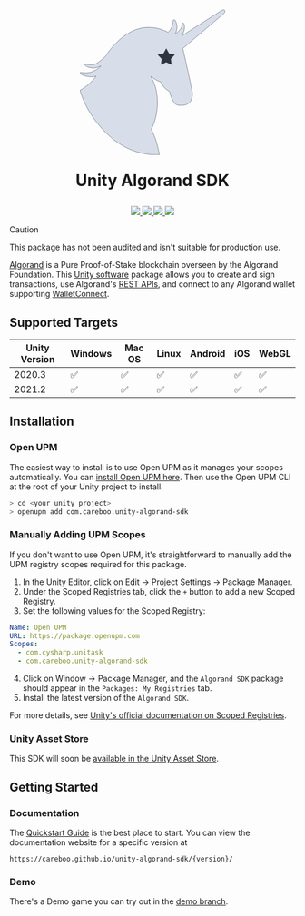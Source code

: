 <h1 align="center">
<svg width="256px" height="256px" viewBox="0 0 256 256" xmlns="http://www.w3.org/2000/svg" xmlns:xlink="http://www.w3.org/1999/xlink" version="1.1">
 <path id="Unicorn" d="M133.655 256 C119.602 256.01 85.898 252.76 54.127 224.853 9.637 185.773 0.019 141.76 0.019 141.76 0.019 141.76 14.275 135.888 28.308 117.403 26.686 117.997 25.018 118.409 23.36 118.533 11.758 119.405 -0.546 114.78 0.019 110.925 0.278 109.149 9.025 113.082 20 109.723 29.699 106.755 36.798 99.512 36.798 99.512 36.798 99.512 29.87 103.467 23.183 103.116 14.22 102.645 8.21 99.185 8.329 96.508 8.452 93.761 20.644 101.149 32.024 92.904 38.05 88.538 42.683 84.407 46.185 80.834 48.09 77.64 50.194 74.486 52.536 71.48 78.975 37.54 104.921 31.034 120.879 31.034 133.184 31.034 144.874 34.121 155.417 39.67 155.783 39.341 156.147 39 156.509 38.643 166.317 28.975 161.8 16.91 166.411 17.419 168.537 17.653 171.346 24.627 171.363 31.034 171.377 36.716 168.71 41.846 168.71 41.846 168.71 41.846 170.242 41.63 175.783 35.84 181.325 30.049 178.961 22.792 181.618 23.225 184.246 23.654 185.287 28.927 184.094 35.84 183.511 39.214 181.568 42.937 179.865 45.698 L250.074 1.091 C252.157 -0.455 254.634 -0.345 255.607 1.337 256.581 3.019 255.681 5.636 253.598 7.182 L181.44 68.751 181.972 69.678 C181.972 69.678 197.763 138.836 198.417 146.165 198.77 150.122 199.786 173.149 172.07 168.389 162.763 166.791 157.924 144.563 157.924 144.563 157.924 144.563 151.522 140.576 148.906 137.755 146.25 134.892 142.363 127.744 142.363 127.744 142.363 127.744 136.587 125.502 133.875 123.939 131.459 122.547 127.73 119.772 125.397 117.985 127.974 121.98 136.647 137.266 136.882 162.383 137.162 192.32 126.095 210.837 126.095 210.837 126.095 210.837 131.425 220.93 134.76 232.061 138.23 243.647 140.418 255.688 140.418 255.688 140.418 255.688 137.957 255.997 133.655 256 Z" fill="#d8dee9" fill-opacity="1" stroke="none"/>
 <path id="stroke-path" d="M130.68 221.418 L128.008 215.324 128.012 215.324 125.813 210.836 127.051 208.492 128.645 205.02 130.086 201.406 131.098 198.547 133.109 191.766 134.574 185.273 135.664 178.543 136.387 171.137 136.633 164.48 136.461 157.25 136.016 151.875 135.184 145.934 134.195 140.949 132.93 136.027 131.543 131.66 129.633 126.703 127.371 121.91 125.078 117.938 125.379 117.668 130.313 121.313 130.313 121.309 134.012 123.73 137.141 125.285 142.531 127.547 146.145 133.609 147.785 135.992 149.098 137.602 150.523 138.949 152.676 140.668 155.25 142.512 158.141 144.41 159.176 148.391 160.348 152.098 161.516 155.238 162.926 158.453 164.438 161.305 164.434 161.305 165.957 163.613 167.676 165.617 169.121 166.844 170.695 167.73 171.469 168 172.762 168.254 172.762 168.258 175.207 168.582 175.207 168.578 177.52 168.75 179.648 168.781 181.648 168.68 184.344 168.297 185.973 167.898 187.492 167.387 188.855 166.797 190.086 166.125 192.285 164.512 193.617 163.176 195.094 161.199 196.215 159.117 197.059 156.926 197.75 154.238 198.145 151.477 198.273 148.848 198.148 146.004 197.453 141.773 195.898 133.934 190.457 108.645 181.734 69.773 181.117 68.699 253.988 6.531 254.582 5.895 255.07 5.184 255.449 4.402 255.664 3.684 255.75 2.828 255.664 2.172 255.422 1.531 255.063 1.031 254.285 0.492 253.145 0.258 251.953 0.422 250.777 0.926 179.832 46.016 179.547 45.746 181.098 43.063 182.309 40.594 183.297 38.004 183.793 36.098 184.215 33.023 184.32 29.707 184.078 27.34 183.813 26.199 183.441 25.211 182.828 24.23 182.09 23.641 181.332 23.465 181.148 23.512 180.914 23.684 180.641 24.172 180.484 24.684 179.789 28.473 179.203 30.617 178.516 32.316 177.543 34.043 176.098 35.875 172.859 39.086 170.527 41.063 169.469 41.773 168.656 42.145 168.41 41.91 169.672 38.875 170.613 35.531 171.066 32.348 171.109 30.746 171.012 28.934 170.793 27.172 170.324 24.871 169.867 23.238 169.172 21.32 168.383 19.691 167.773 18.758 166.977 17.941 166.363 17.672 165.781 17.695 165.406 17.848 164.977 18.27 164.641 18.926 164.23 20.512 163.59 24.652 163.086 27.168 162.309 29.875 161.25 32.453 160.219 34.359 158.934 36.262 157.359 38.133 155.461 39.973 151.816 38.172 147.723 36.414 143.555 34.91 140.352 33.941 136.035 32.883 132.727 32.258 132.727 32.254 128.277 31.66 128.277 31.664 124.871 31.395 120.879 31.285 117.391 31.391 113.164 31.785 109.59 32.344 109.59 32.348 105.797 33.168 101.84 34.273 101.84 34.27 97.746 35.688 94.563 36.98 91.293 38.484 87.965 40.207 84.574 42.16 81.121 44.367 77.629 46.82 75.27 48.613 71.684 51.547 71.68 51.543 69.281 53.652 65.637 57.082 61.973 60.82 58.285 64.891 55.82 67.789 52.73 71.637 50.613 74.48 48.235 77.996 46.379 80.992 43.129 84.16 39.77 87.145 35.933 90.273 31.894 93.305 29.734 94.641 27.57 95.66 24.894 96.523 22.293 97.012 20.043 97.188 18.141 97.18 15.508 96.973 9.777 96.125 9.047 96.141 8.644 96.332 8.582 96.484 8.598 96.844 8.848 97.551 9.648 98.563 10.574 99.32 11.754 100.055 13.219 100.762 14.879 101.387 16.793 101.938 19.617 102.504 21.969 102.781 24.113 102.891 26.582 102.711 28.965 102.262 31.922 101.391 34.543 100.348 36.883 99.195 37.125 99.559 33.746 102.52 30.043 105.188 26.449 107.301 24.027 108.48 22.309 109.191 18.531 110.395 15.551 110.992 11.851 111.352 7.754 111.309 1.176 110.695 0.535 110.758 0.297 110.938 0.285 111.512 0.66 112.359 1.414 113.219 2.711 114.199 3.879 114.871 5.992 115.824 5.992 115.82 8.496 116.68 10.301 117.168 13.246 117.777 13.246 117.781 15.277 118.074 18.48 118.344 20.625 118.395 23.328 118.285 24.883 118.09 26.695 117.668 28.402 117.109 28.617 117.418 25.539 121.281 22.274 124.996 18.766 128.594 15.094 131.957 11.664 134.773 7.59 137.727 3.527 140.254 0.308 141.891 1.23 145.328 2.758 150.066 4.035 153.605 5.887 158.262 5.891 158.262 8.195 163.512 10.242 167.801 12.574 172.34 15.219 177.117 18.18 182.102 20.344 185.516 23.875 190.766 26.434 194.332 30.582 199.77 33.563 203.43 36.723 207.117 40.066 210.824 40.063 210.824 45.418 216.375 50.719 221.453 56.52 226.582 60.996 230.184 65.488 233.484 65.488 233.488 71.438 237.422 77.355 240.875 83.207 243.879 88.926 246.453 88.926 246.449 95.891 249.121 101.262 250.855 107.672 252.574 113.707 253.852 120.316 254.883 126.645 255.504 133.656 255.75 137.117 255.68 140.117 255.461 138.996 249.898 139 249.898 137.121 241.734 135.461 235.395 134.043 230.586 132.664 226.551 Z" fill="none" stroke="#2e3440" stroke-width="0.5" stroke-opacity="1" stroke-linejoin="round" stroke-linecap="round"/>
 <path id="Star" d="M152.25 68.25 L147.229 77.339 137.033 79.306 144.126 86.89 142.846 97.194 152.25 92.792 161.654 97.194 160.374 86.89 167.467 79.306 157.271 77.339 Z" fill="#2e3440" fill-opacity="1" stroke="none"/>
</svg>

Unity Algorand SDK

</h1>
<p align="center">
  <a href="LICENSE.md">
    <img src="https://img.shields.io/github/license/CareBoo/unity-algorand-sdk"/>
  </a>
  <a href="https://github.com/CareBoo/unity-algorand-sdk/actions/workflows/test.yaml">
    <img src="https://img.shields.io/github/workflow/status/careboo/unity-algorand-sdk/Unity%20Tests/main?label=tests"/>
  </a>
  <a href="https://www.npmjs.com/package/com.careboo.unity-algorand-sdk">
    <img src="https://img.shields.io/npm/v/com.careboo.unity-algorand-sdk"/>
  </a>
  <a href="https://openupm.com/packages/com.careboo.unity-algorand-sdk/">
    <img src="https://img.shields.io/npm/v/com.careboo.unity-algorand-sdk?label=openupm&registry_uri=https://package.openupm.com"/>
  </a>
</p>

> [!Caution]
> This package has not been audited and isn't suitable for production use.

[Algorand](https://www.algorand.com/) is a Pure Proof-of-Stake blockchain overseen by the Algorand Foundation.
This [Unity software](https://unity.com/) package allows you to create and sign transactions, use Algorand's
[REST APIs](https://developer.algorand.org/docs/rest-apis/restendpoints/),
and connect to any Algorand wallet supporting [WalletConnect](https://developer.algorand.org/docs/get-details/walletconnect/).

## Supported Targets

| Unity Version | Windows            | Mac OS             | Linux              | Android            | iOS                | WebGL              |
| ------------- | ------------------ | ------------------ | ------------------ | ------------------ | ------------------ | ------------------ |
| 2020.3        | :white_check_mark: | :white_check_mark: | :white_check_mark: | :white_check_mark: | :white_check_mark: | :white_check_mark: |
| 2021.2        | :white_check_mark: | :white_check_mark: | :white_check_mark: | :white_check_mark: | :white_check_mark: | :white_check_mark: |

## Installation

### Open UPM

The easiest way to install is to use Open UPM as it manages your scopes automatically.
You can [install Open UPM here](https://openupm.com/docs/getting-started.html).
Then use the Open UPM CLI at the root of your Unity project to install.

```sh
> cd <your unity project>
> openupm add com.careboo.unity-algorand-sdk
```

### Manually Adding UPM Scopes

If you don't want to use Open UPM, it's straightforward to manually add the UPM registry scopes
required for this package.

1. In the Unity Editor, click on Edit -> Project Settings -> Package Manager.
2. Under the Scoped Registries tab, click the `+` button to add a new Scoped Registry.
3. Set the following values for the Scoped Registry:

```yml
Name: Open UPM
URL: https://package.openupm.com
Scopes:
  - com.cysharp.unitask
  - com.careboo.unity-algorand-sdk
```

4. Click on Window -> Package Manager, and the `Algorand SDK` package should appear in the
   `Packages: My Registries` tab.
5. Install the latest version of the `Algorand SDK`.

For more details, see [Unity's official documentation on Scoped Registries](https://docs.unity3d.com/Manual/upm-scoped.html).

### Unity Asset Store

This SDK will soon be [available in the Unity Asset Store](https://u3d.as/2GBr).

## Getting Started

### Documentation

The [Quickstart Guide](Documentation~/quickstart.md) is the best place to start. You can view
the documentation website for a specific version at

```
https://careboo.github.io/unity-algorand-sdk/{version}/
```

### Demo

There's a Demo game you can try out in the [demo branch](https://github.com/CareBoo/unity-algorand-sdk/tree/demo).
